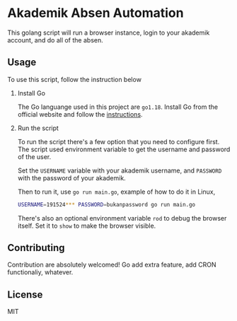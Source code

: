 # Akademik Absen Automation

This golang script will run a browser instance, login to your akademik account, and do all of the absen.

## Usage

To use this script, follow the instruction below

1. Install Go

   The Go languange used in this project are `go1.18`. Install Go from the official website and follow the [instructions](https://go.dev/doc/install).

2. Run the script

   To run the script there's a few option that you need to configure first. The script used environment variable to get the username and password of the user.

   Set the `USERNAME` variable with your akademik username, and `PASSWORD` with the password of your akademik.

   Then to run it, use `go run main.go`, example of how to do it in Linux,

   ```bash
   USERNAME=191524*** PASSWORD=bukanpassword go run main.go
   ```

   There's also an optional environment variable `rod` to debug the browser itself. Set it to `show` to make the browser visible.

## Contributing

Contribution are absolutely welcomed! Go add extra feature, add CRON functionaliy, whatever.

## License

MIT
